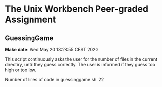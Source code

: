 # The Unix Workbench Peer-graded Assignment
## GuessingGame
**Make date**: Wed May 20 13:28:55 CEST 2020

 This script continuously asks the user for the number of files in	 the current directiry, until they guess correctly. The user is	 informed if they guess too high or too low.

 Number of lines of code in guessinggame.sh: 22
